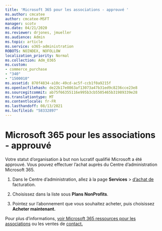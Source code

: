 ```yaml
---
title: 'Microsoft 365 pour les associations - approuvé '
ms.author: cmcatee
author: cmcatee-MSFT
manager: scotv
ms.date: 04/21/2020
ms.reviewer: drjones, jmueller
ms.audience: Admin
ms.topic: article
ms.service: o365-administration
ROBOTS: NOINDEX, NOFOLLOW
localization_priority: Normal
ms.collection: Adm_O365
ms.custom:
- commerce_purchase
- "340"
- "1500010"
ms.assetid: 870f4834-a10c-49cd-ac5f-ccb1f0a9215f
ms.openlocfilehash: de22b17e0863af13073a47b31ed9c8236cce23e8
ms.sourcegitcommit: ab75f66355116e995b3cb5505465b31989339e28
ms.translationtype: MT
ms.contentlocale: fr-FR
ms.lasthandoff: 08/13/2021
ms.locfileid: "58332897"
---
```

# <a name="microsoft-365-for-nonprofits---approved"></a>Microsoft 365 pour les associations - approuvé

Votre statut d’organisation à but non lucratif qualifié Microsoft a été approuvé. Vous pouvez effectuer l’achat auprès du Centre d’administration Microsoft 365.

1. Dans le Centre d’administration, allez à la page **Services** \> [d’achat de](https://go.microsoft.com/fwlink/p/?linkid=868433) facturation.

2. Choisissez dans la liste sous **Plans NonProfits**.

3. Pointez sur l’abonnement que vous souhaitez acheter, puis choisissez **Acheter maintenant.**

Pour plus d’informations, [voir Microsoft 365 ressources pour les associations](https://www.microsoft.com/nonprofits/microsoft-365) ou les ventes de [contact.](https://www.microsoft.com/nonprofits/contact-us)
